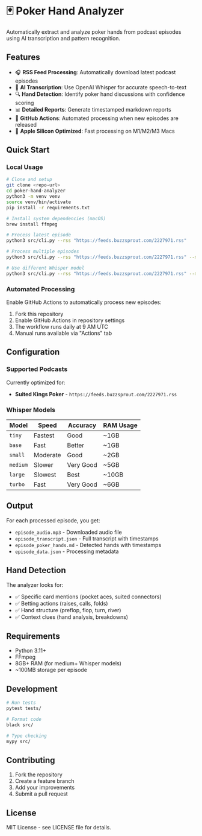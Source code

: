# 🃏 Poker Hand Analyzer

Automatically extract and analyze poker hands from podcast episodes using AI transcription and pattern recognition.

## Features

- 🎧 **RSS Feed Processing**: Automatically download latest podcast episodes
- 🎤 **AI Transcription**: Use OpenAI Whisper for accurate speech-to-text
- 🔍 **Hand Detection**: Identify poker hand discussions with confidence scoring  
- 📊 **Detailed Reports**: Generate timestamped markdown reports
- 🤖 **GitHub Actions**: Automated processing when new episodes are released
- 🍎 **Apple Silicon Optimized**: Fast processing on M1/M2/M3 Macs

## Quick Start

### Local Usage

```bash
# Clone and setup
git clone <repo-url>
cd poker-hand-analyzer
python3 -m venv venv
source venv/bin/activate
pip install -r requirements.txt

# Install system dependencies (macOS)
brew install ffmpeg

# Process latest episode
python3 src/cli.py --rss "https://feeds.buzzsprout.com/2227971.rss"

# Process multiple episodes
python3 src/cli.py --rss "https://feeds.buzzsprout.com/2227971.rss" --max-episodes 3

# Use different Whisper model
python3 src/cli.py --rss "https://feeds.buzzsprout.com/2227971.rss" --model turbo
```

### Automated Processing

Enable GitHub Actions to automatically process new episodes:

1. Fork this repository
2. Enable GitHub Actions in repository settings
3. The workflow runs daily at 9 AM UTC
4. Manual runs available via "Actions" tab

## Configuration

### Supported Podcasts

Currently optimized for:
- **Suited Kings Poker** - `https://feeds.buzzsprout.com/2227971.rss`

### Whisper Models

| Model | Speed | Accuracy | RAM Usage |
|-------|-------|----------|-----------|
| `tiny` | Fastest | Good | ~1GB |
| `base` | Fast | Better | ~1GB |
| `small` | Moderate | Good | ~2GB |
| `medium` | Slower | Very Good | ~5GB |
| `large` | Slowest | Best | ~10GB |
| `turbo` | Fast | Very Good | ~6GB |

## Output

For each processed episode, you get:
- `episode_audio.mp3` - Downloaded audio file
- `episode_transcript.json` - Full transcript with timestamps
- `episode_poker_hands.md` - Detected hands with timestamps
- `episode_data.json` - Processing metadata

## Hand Detection

The analyzer looks for:
- ✅ Specific card mentions (pocket aces, suited connectors)
- ✅ Betting actions (raises, calls, folds)
- ✅ Hand structure (preflop, flop, turn, river)
- ✅ Context clues (hand analysis, breakdowns)

## Requirements

- Python 3.11+
- FFmpeg
- 8GB+ RAM (for medium+ Whisper models)
- ~100MB storage per episode

## Development

```bash
# Run tests
pytest tests/

# Format code
black src/

# Type checking
mypy src/
```

## Contributing

1. Fork the repository
2. Create a feature branch
3. Add your improvements
4. Submit a pull request

## License

MIT License - see LICENSE file for details.